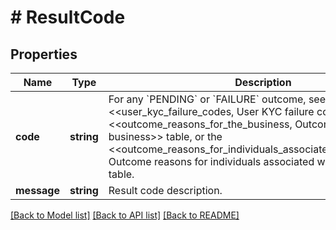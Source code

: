 # # ResultCode

## Properties

Name | Type | Description | Notes
------------ | ------------- | ------------- | -------------
**code** | **string** | For any &#x60;PENDING&#x60; or &#x60;FAILURE&#x60; outcome, see the &lt;&lt;user_kyc_failure_codes, User KYC failure codes&gt;&gt; table, the &lt;&lt;outcome_reasons_for_the_business, Outcome reasons for the business&gt;&gt; table, or the &lt;&lt;outcome_reasons_for_individuals_associated_with_a_business, Outcome reasons for individuals associated with a business&gt;&gt; table. | [optional]
**message** | **string** | Result code description. | [optional]

[[Back to Model list]](../../README.md#models) [[Back to API list]](../../README.md#endpoints) [[Back to README]](../../README.md)
